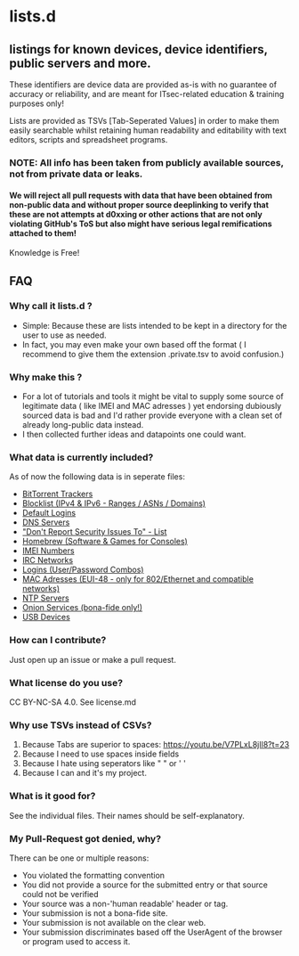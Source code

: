 # lists.d
##  listings for known devices, device identifiers, public servers and more.

These identifiers are device data are provided as-is with no guarantee of accuracy or reliability, and are meant for ITsec-related education & training purposes only!

Lists are provided as TSVs [Tab-Seperated Values] in order to make them easily searchable whilst retaining human readability and editability with text editors, scripts and spreadsheet programs.

### NOTE: All info has been taken from publicly available sources, not from private data or leaks.
####  We will reject all pull requests with data that have been obtained from non-public data and without proper source deeplinking to verify that these are not attempts at d0xxing or other actions that are not only violating GitHub's ToS but also might have serious legal remifications attached to them!

Knowledge is Free!


##  FAQ
### Why call it lists.d ?
-   Simple: Because these are lists intended to be kept in a directory for the user to use as needed.
-   In fact, you may even make your own based off the format ( I recommend to give them the extension .private.tsv to avoid confusion.)

### Why make this ?
-   For a lot of tutorials and tools it might be vital to supply some source of legitimate data ( like IMEI and MAC adresses ) yet endorsing dubiously sourced data is bad and I'd rather provide everyone with a clean set of already long-public data instead.
-   I then collected further ideas and datapoints one could want.

### What data is currently included?
As of now the following data is in seperate files:
-   [BitTorrent Trackers](https://github.com/greyhat-academy/lists.d/blob/main/bittorent-trackers.list.tsv)
-   [Blocklist (IPv4 & IPv6 - Ranges / ASNs / Domains)](https://github.com/greyhat-academy/lists.d/blob/main/blocklists.list.tsv)
-   [Default Logins](https://github.com/greyhat-academy/lists.d/blob/main/default-logins.tsv)
-   [DNS Servers](https://github.com/greyhat-academy/lists.d/blob/main/dns-servers.list.tsv)
-   ["Don't Report Security Issues To"  - List](https://github.com/greyhat-academy/lists.d/blob/main/dontreport.security.list.tsv)
-   [Homebrew (Software & Games for Consoles)](https://github.com/greyhat-academy/lists.d/blob/main/homebrew.list.tsv)
-   [IMEI Numbers](https://github.com/greyhat-academy/lists.d/blob/main/imei.list.tsv)
-   [IRC Networks](https://github.com/greyhat-academy/lists.d/blob/main/irc-networks.list.tsv)
-   [Logins (User/Password Combos)](https://github.com/greyhat-academy/lists.d/blob/main/logins.list.tsv)
-   [MAC Adresses (EUI-48 - only for 802/Ethernet and compatible networks)](https://github.com/greyhat-academy/lists.d/blob/main/mac-adresses.list.tsv)
-   [NTP Servers](https://github.com/greyhat-academy/lists.d/blob/main/ntp-servers.list.tsv)
-   [Onion Services (bona-fide only!)](https://github.com/greyhat-academy/lists.d/blob/main/onion.list.tsv)
-   [USB Devices](https://github.com/greyhat-academy/lists.d/blob/main/usb-devices.list.tsv)

### How can I contribute?
Just open up an issue or make a pull request.

### What license do you use?
CC BY-NC-SA 4.0.
See license.md

### Why use TSVs instead of CSVs?
1.  Because Tabs are superior to spaces: https://youtu.be/V7PLxL8jIl8?t=23
2.  Because I need to use spaces inside fields
3.  Because I hate using seperators like " " or ' '
4.  Because I can and it's my project.

### What is it good for?
See the individual files. Their names should be self-explanatory.

### My Pull-Request got denied, why?
There can be one or multiple reasons:
-   You violated the formatting convention
-   You did not provide a source for the submitted entry or that source could not be verified
-   Your source was a non-'human readable' header or tag.
-   Your submission is not a bona-fide site.
-   Your submission is not available on the clear web.
-   Your submission discriminates based off the UserAgent of the browser or program used to access it.


